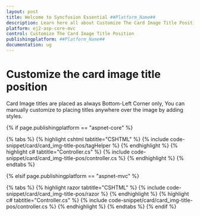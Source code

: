 ```yaml
---
layout: post
title: Welcome to Syncfusion Essential ##Platform_Name##
description: Learn here all about Customize The Card Image Title Position of Syncfusion Essential ##Platform_Name## widgets based on HTML5 and jQuery.
platform: ej2-asp-core-mvc
control: Customize The Card Image Title Position
publishingplatform: ##Platform_Name##
documentation: ug
---
```



# Customize the card image title position

Card Image titles are placed as always Bottom-Left Corner only, You can manually customize to placing titles anywhere over the image by adding styles.

{% if page.publishingplatform == "aspnet-core" %}

{% tabs %}
{% highlight cshtml tabtitle="CSHTML" %}
{% include code-snippet/card/card_img-title-pos/tagHelper %}
{% endhighlight %}
{% highlight c# tabtitle="Controller.cs" %}
{% include code-snippet/card/card_img-title-pos/controller.cs %}
{% endhighlight %}
{% endtabs %}

{% elsif page.publishingplatform == "aspnet-mvc" %}

{% tabs %}
{% highlight razor tabtitle="CSHTML" %}
{% include code-snippet/card/card_img-title-pos/razor %}
{% endhighlight %}
{% highlight c# tabtitle="Controller.cs" %}
{% include code-snippet/card/card_img-title-pos/controller.cs %}
{% endhighlight %}
{% endtabs %}
{% endif %}


